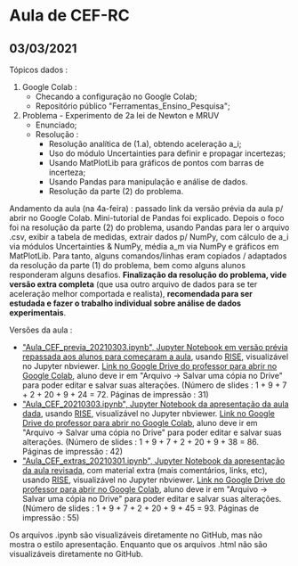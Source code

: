 # Aula de CEF-RC

## 03/03/2021

Tópicos dados :
1. Google Colab :
    * Checando a configuração no Google Colab;
    * Repositório público "Ferramentas_Ensino_Pesquisa";
2. Problema - Experimento de 2a lei de Newton e MRUV
	* Enunciado;
	* Resolução :
		* Resolução analítica de (1.a), obtendo aceleração a_i;
		* Uso do módulo Uncertainties para definir e propagar incertezas;
		* Usando MatPlotLib para gráficos de pontos com barras de incerteza;
		* Usando Pandas para manipulação e análise de dados.
		* Resolução da parte (2) do problema. 

Andamento da aula (na 4a-feira) : passado link da versão prévia da aula p/ abrir no Google Colab. Mini-tutorial de Pandas foi explicado. Depois o foco foi na resolução da parte (2) do problema, usando Pandas para ler o arquivo .csv, exibir a tabela de medidas, extrair dados p/ NumPy, com cálculo de a_i via módulos Uncertainties & NumPy, média a_m via NumPy e gráficos em MatPlotLib. Para tanto, alguns comandos/linhas eram copiados / adaptados da resolução da parte (1) do problema, bem como alguns alunos responderam alguns desafios. **Finalização da resolução do problema, vide versão extra completa** (que usa outro arquivo de dados para se ter aceleração melhor comportada e realista), **recomendada para ser estudada e fazer o trabalho individual sobre análise de dados experimentais**.

Versões da aula :

- ["Aula_CEF_previa_20210303.ipynb", Jupyter Notebook em versão prévia repassada aos alunos para começaram a aula](https://nbviewer.jupyter.org/format/slides/github/rcolistete/Computacao_no_Ensino_de_Fisica_UFES_Alegre/blob/main/Aulas/Aula_20210303/Aula_CEF_previa_20210303.ipynb?flush_cache=true#/), usando [RISE](https://rise.readthedocs.io/), visualizável no Jupyter nbviewer. [Link no Google Drive do professor para abrir no Google Colab](https://drive.google.com/file/d/1W1nk0j6tNLowcaI0ZhpmZ4Iu4XsVSScJ/view?usp=sharing),  aluno deve ir em "Arquivo -> Salvar uma cópia no Drive" para poder editar e salvar suas alterações. (Número de slides : 1 + 9 + 7 + 2 + 20 + 9 + 24 =  72. Páginas de impressão : 31)
- ["Aula_CEF_20210303.ipynb", Jupyter Notebook da apresentação da aula dada](https://nbviewer.jupyter.org/format/slides/github/rcolistete/Computacao_no_Ensino_de_Fisica_UFES_Alegre/blob/main/Aulas/Aula_20210303/Aula_CEF_20210303.ipynb?flush_cache=true#/), usando [RISE](https://rise.readthedocs.io/), visualizável no Jupyter nbviewer. [Link no Google Drive do professor para abrir no Google Colab](https://drive.google.com/file/d/14wrlb4177E1Zen9Uh84PXxZj9ym3ubKg/view?usp=sharing),  aluno deve ir em "Arquivo -> Salvar uma cópia no Drive" para poder editar e salvar suas alterações. (Número de slides : 1 + 9 + 7 + 2 + 20 + 9 + 38 =  86. Páginas de impressão : 42)
- ["Aula_CEF_extras_20210301.ipynb", Jupyter Notebook da apresentação da aula revisada](https://nbviewer.jupyter.org/format/slides/github/rcolistete/Computacao_no_Ensino_de_Fisica_UFES_Alegre/blob/main/Aulas/Aula_20210301/Aula_CEF_extras_20210301.ipynb?transition=convex#/), com material extra (mais comentários, links, etc), usando [RISE](https://rise.readthedocs.io/), visualizável no Jupyter nbviewer.  [Link no Google Drive do professor para abrir no Google Colab](https://drive.google.com/file/d/1gQOugOfpZLfiXY-gVnEUKAUX4PiitLAO/view?usp=sharing), aluno deve ir em "Arquivo -> Salvar uma cópia no Drive" para poder editar e salvar suas alterações. (Número de slides : 1 + 9 + 7 + 2 + 20 + 9 + 45 =  93. Páginas de impressão : 55)

Os arquivos .ipynb são visualizáveis diretamente no GitHub, mas não mostra o estilo apresentação. Enquanto que os arquivos .html não são visualizáveis diretamente no GitHub.

